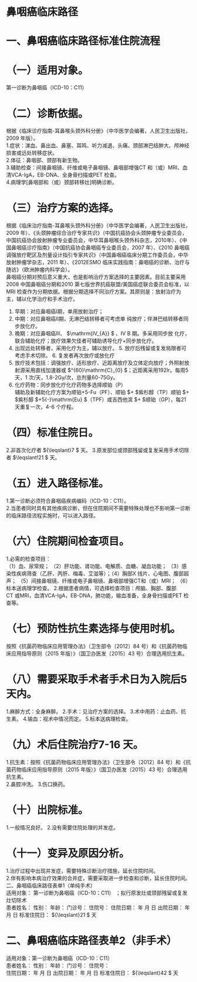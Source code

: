 # 鼻咽癌临床路径  
# 一、鼻咽癌临床路径标准住院流程  
# （一）适用对象。  
第一诊断为鼻咽癌（ICD-10：C11）  
# （二）诊断依据。  
根据《临床诊疗指南-耳鼻喉头颈外科分册》（中华医学会编著，人民卫生出版社，2009 年版）。  
1.症状：涕血、鼻出血、鼻塞、耳鸣、听力减退、头痛、颈部淋巴结肿大、颅神经损害或远处转移症状。  
2.体征：鼻咽部、颈部有新生物。  
3.辅助检查：间接鼻咽镜、纤维或电子鼻咽镜、鼻咽部增强CT 和（或）MRI、血清VCA-IgA，EB-DNA、全身骨扫描或PET 检查。  
4.病理学[鼻咽部和（或）颈部转移灶]明确诊断。  
# （三）治疗方案的选择。  
根据《临床治疗指南-耳鼻喉头颈外科分册》（中华医学会编著，人民卫生出版社，2009 年）、《头颈肿瘤综合治疗专家共识》（中国抗癌协会头颈肿瘤专业委员会，中国抗癌协会放射肿瘤专业委员会，中华耳鼻咽喉头颈外科杂志，2010年）、《中国鼻咽癌诊疗指南》（中国抗癌协会鼻咽癌专业委员会，2007 年）、《2010 鼻咽癌调强放疗靶区及剂量设计指引专家共识》（中国鼻咽癌临床分期工作委员会，中华放射肿瘤学杂志，2011 年）、《2012ESMO 临床实践指南：鼻咽癌的诊断、治疗与随访》（欧洲肿瘤内科学会）。  
鼻咽癌分期对预后意义重大，也是影响治疗方案选择的主要因素。目前主要采用2008 中国鼻咽癌分期和2010 第七版世界抗癌联盟/美国癌症联合委员会标准，以MRI 检查作为分期依据。根据分期选择不同治疗方案。其原则是：放射治疗为主，辅以化学治疗和手术治疗。  
1. 早期：对应鼻咽癌Ⅰ期，单用放射治疗；  
2.   中期：对应鼻咽癌Ⅱ期，无淋巴结转移者可考虑单 纯放疗；伴淋巴结转移者同步放化疗。  
3.   晚期：对应鼻咽癌Ⅲ、 $\mathrm{IV_{A}} $ 、Ⅳ B  期。多采用同步放 化疗，联合辅助化疗；放疗效果欠佳者可辅助诱导化疗+同步放化疗。  
4. 出现远处转移者，采用化疗为主，辅以放疗。 5. 放疗后残留或复发局限者可考虑手术切除。 6. 复发者再次放疗或放化疗  
7. 放疗技术包括：调强放疗、适形放疗、近距离放疗及立体定向放疗；外照射放射源采用直线加速器或 $^{60}\mathrm{C}_{0} $；近距离采用192Ir。每周5 天，1 次/天，1.8-2Gy/次，总剂量60-75Gy。  
8. 化疗药物：同步放化疗化疗药物多选择顺铂（P）  
辅助及新辅助化疗方案为顺铂+5-Fu（PF）、顺铂 $+ $紫杉醇（TP）顺铂 $+ $紫杉醇 $+5{-}\mathrm{Eu} $（TPF）或吉西他滨 $+ $顺铂（GP），每21 天重复一次，4-6 个疗程。  
# （四）标准住院日。  
2.非首次化疗者 ${\leqslant}7 $ 天。 3.原发部位或颈部残留或复发采用手术切除者 $\leqslant\!21 $ 天。  
# （五）进入路径标准。  
1.第一诊断必须符合鼻咽癌疾病编码（ICD-10：C11）。  
2.当患者同时具有其他疾病诊断，但在住院期间不需要特殊处理也不影响第一诊断的临床路径流程实施时，可以进入路径。  
# （六）住院期间检查项目。  
1.必需的检查项目：  
（1）血、尿常规； （2）肝功能、肾功能、电解质、血糖、凝血功能； （3）感染性疾病筛查（乙肝、丙肝、梅毒、艾滋等）；（4）胸部X 线片、心电图、腹部超声； （5）间接鼻咽镜、纤维或电子鼻咽镜、鼻咽部增强CT和（或）MRI； （6）标本送病理学检查。 2.根据患者病情，可选择检查项目：颅脑、胸部、腹部  
CT 或MRI，血清VCA-IgA，EB-DNA，肺功能，输血准备，全身骨扫描或PET 检查等。  
# （七）预防性抗生素选择与使用时机。  
按照《抗菌药物临床应用管理办法》（卫生部令〔2012〕84 号）和《抗菌药物临床应用指导原则（2015 年版）》（国卫办医发〔2015〕43 号）合理选用抗生素。  
# （八）需要采取手术者手术日为入院后5 天内。  
1.麻醉方式：全身麻醉。 2.手术：见治疗方案的选择。 3.术中用药：止血药、抗生素。 4.输血：视术中情况而定。 5.标本送病理检查。  
# （九）术后住院治疗7-16 天。  
1.抗生素：按照《抗菌药物临床应用管理办法》（卫生部令〔2012〕84 号）和《抗菌药物临床应用指导原则（2015 年版）》（国卫办医发〔2015〕43 号）合理选用抗生素。  
2.鼻腔冲洗。 3.伤口换药。  
# （十）出院标准。  
1.一般情况良好。 2.没有需要住院处理的并发症。  
# （十一）变异及原因分析。  
1.治疗过程中出现并发症，需要特殊诊断治疗措施，延长住院时间。  
2.伴有影响本病治疗效果的合并症，需要采取进一步检查和诊断，延长住院时间。  
二、鼻咽癌临床路径表单1（单纯手术）  
适用对象： 第一诊断为鼻咽癌（ICD-10：C11） ；拟行原发灶或颈部残留或复发灶切除术  
患者姓名：           性别：    年龄：    门诊号：       住院号：       住院日期：   年  月  日 出院日期：   年  月   日  标准住院日： ${\leqslant}21 $ 天  
# 二、鼻咽癌临床路径表单2（非手术）  
适用对象：第一诊断为鼻咽癌（ICD-10：C11）  
患者姓名：           性别：    年龄：    门诊号：       住院号：  
住院日期：   年  月  日 出院日期：   年  月   日  标准住院日： ${\leqslant}42 $ 天  
